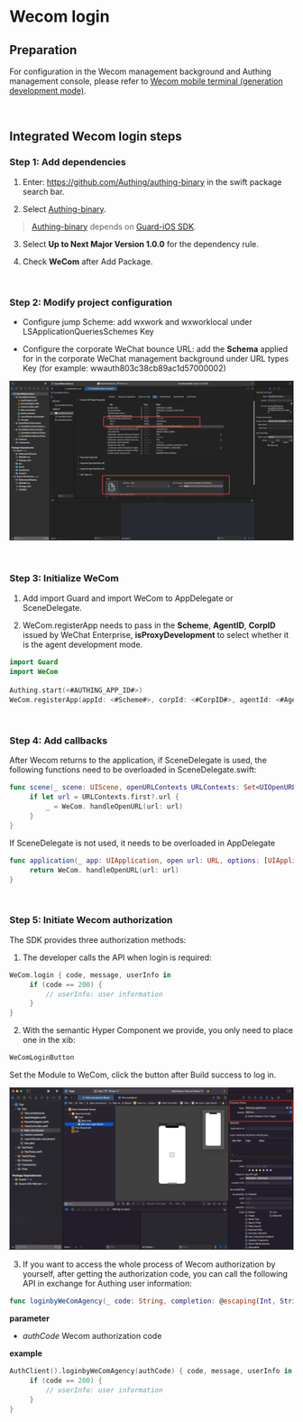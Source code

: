 # Wecom login

<LastUpdated/>

## Preparation

For configuration in the Wecom management background and Authing management console, please refer to [Wecom mobile terminal (generation development mode)](https://docs.authing.cn/v2/guides/connections/enterprise/wecom-agency-mobile/).

<br>

## Integrated Wecom login steps

### Step 1: Add dependencies

1. Enter: https://github.com/Authing/authing-binary in the swift package search bar.

2. Select [Authing-binary](https://github.com/Authing/authing-binary).
> [Authing-binary](https://github.com/Authing/authing-binary) depends on [Guard-iOS SDK](https://github.com/Authing/guard-ios).

3. Select **Up to Next Major Version 1.0.0** for the dependency rule.

4. Check **WeCom** after Add Package.

<br>

### Step 2: Modify project configuration

- Configure jump Scheme: add wxwork and wxworklocal under LSApplicationQueriesSchemes Key

- Configure the corporate WeChat bounce URL: add the **Schema** applied for in the corporate WeChat management background under URL types Key (for example: wwauth803c38cb89ac1d57000002)

![](./images/wecom/5.png)

<br>

### Step 3: Initialize WeCom

1. Add import Guard and import WeCom to AppDelegate or SceneDelegate.

2. WeCom.registerApp needs to pass in the **Scheme**, **AgentID**, **CorpID** issued by WeChat Enterprise, **isProxyDevelopment** to select whether it is the agent development mode.

```swift
import Guard
import WeCom

Authing.start(<#AUTHING_APP_ID#>)
WeCom.registerApp(appId: <#Scheme#>, corpId: <#CorpID#>, agentId: <#AgentID#>, isProxyDevelopment: <#Bool#>)
  ```
 
<br>

### Step 4: Add callbacks

After Wecom returns to the application, if SceneDelegate is used, the following functions need to be overloaded in SceneDelegate.swift:

```swift
func scene(_ scene: UIScene, openURLContexts URLContexts: Set<UIOpenURLContext>) {
     if let url = URLContexts.first?.url {
         _ = WeCom. handleOpenURL(url: url)
     }
}
  ```

If SceneDelegate is not used, it needs to be overloaded in AppDelegate

```swift
func application(_ app: UIApplication, open url: URL, options: [UIApplication. OpenURLOptionsKey : Any] = [:]) -> Bool {
     return WeCom. handleOpenURL(url: url)
}
  ```

<br>


### Step 5: Initiate Wecom authorization

The SDK provides three authorization methods:

1. The developer calls the API when login is required:

```swift
WeCom.login { code, message, userInfo in
     if (code == 200) {
         // userInfo: user information
     }
}
```

2. With the semantic Hyper Component we provide, you only need to place one in the xib:

```swift
WeComLoginButton
```

Set the Module to WeCom, click the button after Build success to log in.

![](./images/wecom/9.png)

3. If you want to access the whole process of Wecom authorization by yourself, after getting the authorization code, you can call the following API in exchange for Authing user information:

```swift
func loginbyWeComAgency(_ code: String, completion: @escaping(Int, String?, UserInfo?) -> Void)
```

**parameter**

* *authCode* Wecom authorization code

**example**

```swift
AuthClient().loginbyWeComAgency(authCode) { code, message, userInfo in
     if (code == 200) {
         // userInfo: user information
     }
}
```